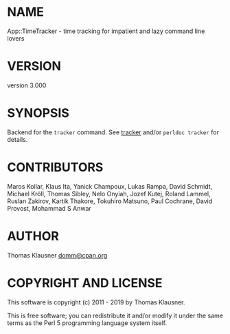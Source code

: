 # NAME

App::TimeTracker - time tracking for impatient and lazy command line lovers

# VERSION

version 3.000

# SYNOPSIS

Backend for the `tracker` command. See [tracker](https://metacpan.org/pod/tracker) and/or `perldoc tracker` for details.

# CONTRIBUTORS

Maros Kollar, Klaus Ita, Yanick Champoux, Lukas Rampa, David Schmidt,
Michael Kröll, Thomas Sibley, Nelo Onyiah, Jozef Kutej, Roland Lammel,
Ruslan Zakirov, Kartik Thakore, Tokuhiro Matsuno, Paul Cochrane, David Provost,
Mohammad S Anwar

# AUTHOR

Thomas Klausner <domm@cpan.org>

# COPYRIGHT AND LICENSE

This software is copyright (c) 2011 - 2019 by Thomas Klausner.

This is free software; you can redistribute it and/or modify it under
the same terms as the Perl 5 programming language system itself.
